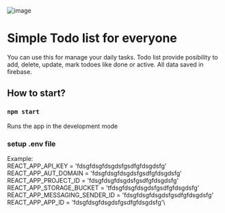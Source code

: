 ![image](https://user-images.githubusercontent.com/82111498/192955121-27e903c5-36fd-4488-8c1e-8f388e4ce07e.png)

# Simple Todo list for everyone

You can use this for manage your daily tasks. Todo list provide posibility to add, delete, update, mark todoes like done or active. All data saved in firebase.

## How to start?
### `npm start`

Runs the app in the development mode

### setup .env file

Example:\
  REACT_APP_API_KEY = 'fdsgfdsgfdsgdsfgsdfgfdsgdsfg'\
  REACT_APP_AUT_DOMAIN = 'fdsgfdsgfdsgdsfgsdfgfdsgdsfg'\
  REACT_APP_PROJECT_ID = 'fdsgfdsgfdsgdsfgsdfgfdsgdsfg'\
  REACT_APP_STORAGE_BUCKET = 'tfdsgfdsgfdsgdsfgsdfgfdsgdsfg'\
  REACT_APP_MESSAGING_SENDER_ID = 'fdsgfdsgfdsgdsfgsdfgfdsgdsfg'\
  REACT_APP_APP_ID = 'fdsgfdsgfdsgdsfgsdfgfdsgdsfg'\

